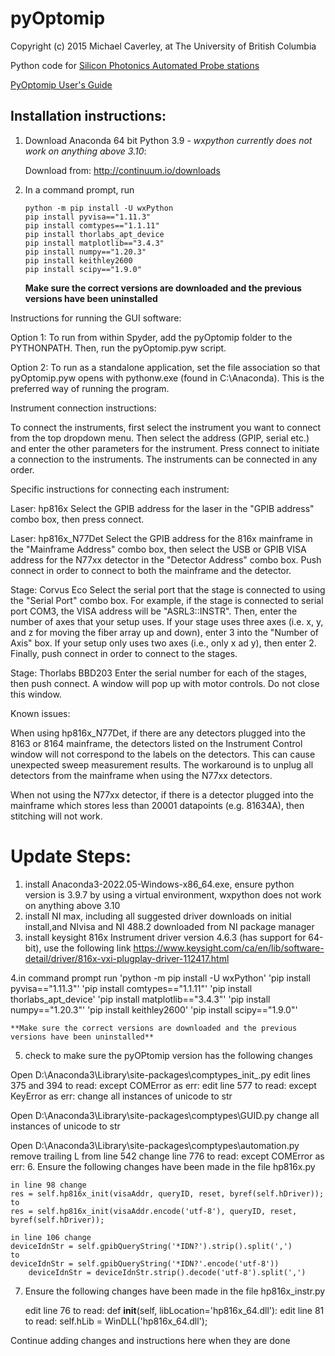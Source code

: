 # pyOptomip
Copyright (c) 2015 Michael Caverley, at The University of British Columbia

Python code for <a href="https://siepic.ubc.ca/silicon-photonics-design-book/automated-probe-station/">Silicon Photonics Automated Probe stations

[PyOptomip User's Guide](https://github.com/SiEPIC/pyOptomip/blob/31f1fc96317e18f707d6d34837686f70abd1098e/PyOptomip%20User's%20Guide.pdf)
  
## Installation instructions:

1. Download Anaconda 64 bit Python 3.9 - *wxpython currently does not work on anything above 3.10*:

    Download from: http://continuum.io/downloads
	
2. In a command prompt, run 
	```
	python -m pip install -U wxPython
	pip install pyvisa=="1.11.3"
	pip install comtypes=="1.1.11"
	pip install thorlabs_apt_device
	pip install matplotlib=="3.4.3"
	pip install numpy=="1.20.3"
	pip install keithley2600
	pip install scipy=="1.9.0"
	```
	
	**Make sure the correct versions are downloaded and the previous versions have been uninstalled**
        
Instructions for running the GUI software:

Option 1: To run from within Spyder, add the pyOptomip folder to the PYTHONPATH. Then, run the pyOptomip.pyw script.

Option 2: To run as a standalone application, set the file association so that pyOptomip.pyw opens with pythonw.exe (found in C:\Anaconda). This
is the preferred way of running the program.

Instrument connection instructions:

To connect the instruments, first select the instrument you want to connect from the top dropdown menu. Then select the address (GPIP, serial etc.)
and enter the other parameters for the instrument. Press connect to initiate a connection to the instruments. The instruments can be connected in any
order.

Specific instructions for connecting each instrument:

Laser: hp816x
Select the GPIB address for the laser in the "GPIB address" combo box, then press connect.

Laser: hp816x_N77Det
Select the GPIB address for the 816x mainframe in the "Mainframe Address" combo box, then select the USB or GPIB VISA address for the N77xx detector in the
"Detector Address" combo box. Push connect in order to connect to both the mainframe and the detector.

Stage: Corvus Eco
Select the serial port that the stage is connected to using the "Serial Port" combo box. For example, if the stage is connected to serial port COM3, the VISA
address will be "ASRL3::INSTR". Then, enter the number of axes that your setup uses. If your stage uses three axes (i.e. x, y, and z for moving the fiber array
up and down), enter 3 into the "Number of Axis" box. If your setup only uses two axes (i.e., only x ad y), then enter 2. Finally, push connect in order to connect
to the stages.

Stage: Thorlabs BBD203
Enter the serial number for each of the stages, then push connect. A window will pop up with motor controls. Do not close this window.

Known issues:

When using hp816x_N77Det, if there are any detectors plugged into the 8163 or 8164 mainframe, the detectors listed on the Instrument Control 
window will not correspond to the labels on the detectors. This can cause unexpected sweep measurement results. The workaround is to unplug 
all detectors from the mainframe when using the N77xx detectors.

When not using the N77xx detector, if there is a detector plugged into the mainframe which stores less than 20001 datapoints (e.g. 81634A),
then stitching will not work.

# Update Steps:

1. install Anaconda3-2022.05-Windows-x86_64.exe, ensure python version is 3.9.7 by using a virtual environment, wxpython does not work on anything above 3.10
2. install NI max, including all suggested driver downloads on initial install,and NIvisa and NI 488.2 downloaded from NI package manager
3. install keysight 816x Instrument driver version 4.6.3 (has support for 64-bit), use the following link https://www.keysight.com/ca/en/lib/software-detail/driver/816x-vxi-plugplay-driver-112417.html

4.in command prompt run 
	'python -m pip install -U wxPython'
	'pip install pyvisa=="1.11.3"'
	'pip install comtypes=="1.1.11"'
	'pip install thorlabs_apt_device'
	'pip install matplotlib=="3.4.3"'
	'pip install numpy=="1.20.3"'
	'pip install keithley2600'
	'pip install scipy=="1.9.0"'
	
	**Make sure the correct versions are downloaded and the previous versions have been uninstalled**
	
5. check to make sure the pyOPtomip version has the following changes

Open D:\Anaconda3\Library\site-packages\comptypes\_init_.py
	edit lines 375 and 394 to read: 
		except COMError as err:
	edit line 577 to read: 
		except KeyError as err:	
	change all instances of unicode to str
		
Open D:\Anaconda3\Library\site-packages\comptypes\GUID.py
	change all instances of unicode to str

Open D:\Anaconda3\Library\site-packages\comptypes\automation.py
	remove trailing L from line 542
	change line 776 to read:
		except COMError as err:
6. Ensure the following changes have been made in the file hp816x.py

	in line 98 change
	res = self.hp816x_init(visaAddr, queryID, reset, byref(self.hDriver));
	to 
	res = self.hp816x_init(visaAddr.encode('utf-8'), queryID, reset, byref(self.hDriver));
	
	in line 106 change
	deviceIdnStr = self.gpibQueryString('*IDN?').strip().split(',')
	to 
	deviceIdnStr = self.gpibQueryString('*IDN?'.encode('utf-8'))
        deviceIdnStr = deviceIdnStr.strip().decode('utf-8').split(',')

7. Ensure the following changes have been made in the file hp816x_instr.py
	
	edit line 76 to read:
		def __init__(self, libLocation='hp816x_64.dll'):
	edit line 81 to read:
		self.hLib = WinDLL('hp816x_64.dll');
	
Continue adding changes and instructions here when they are done
